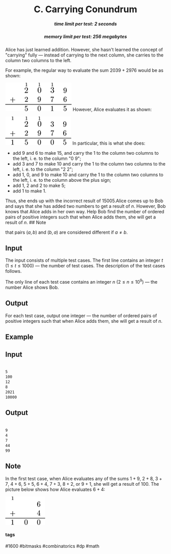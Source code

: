 <h1 style='text-align: center;'> C. Carrying Conundrum</h1>

<h5 style='text-align: center;'>time limit per test: 2 seconds</h5>
<h5 style='text-align: center;'>memory limit per test: 256 megabytes</h5>

Alice has just learned addition. However, she hasn't learned the concept of "carrying" fully — instead of carrying to the next column, she carries to the column two columns to the left.

For example, the regular way to evaluate the sum $2039 + 2976$ would be as shown: 

 ![](images/6cb0cb293dab7ce533fb10c4da8e27610d5181b9.png) However, Alice evaluates it as shown: 

 ![](images/98f8d3960e701645917956668cbe390f5a807d04.png) In particular, this is what she does: 

* add $9$ and $6$ to make $15$, and carry the $1$ to the column two columns to the left, i. e. to the column "$0$ $9$";
* add $3$ and $7$ to make $10$ and carry the $1$ to the column two columns to the left, i. e. to the column "$2$ $2$";
* add $1$, $0$, and $9$ to make $10$ and carry the $1$ to the column two columns to the left, i. e. to the column above the plus sign;
* add $1$, $2$ and $2$ to make $5$;
* add $1$ to make $1$.

 Thus, she ends up with the incorrect result of $15005$.Alice comes up to Bob and says that she has added two numbers to get a result of $n$. However, Bob knows that Alice adds in her own way. Help Bob find the number of ordered pairs of positive integers such that when Alice adds them, she will get a result of $n$. ## Note

 that pairs $(a, b)$ and $(b, a)$ are considered different if $a \ne b$.

## Input

The input consists of multiple test cases. The first line contains an integer $t$ ($1 \leq t \leq 1000$) — the number of test cases. The description of the test cases follows.

The only line of each test case contains an integer $n$ ($2 \leq n \leq 10^9$) — the number Alice shows Bob.

## Output

For each test case, output one integer — the number of ordered pairs of positive integers such that when Alice adds them, she will get a result of $n$. 

## Example

## Input


```

5
100
12
8
2021
10000

```
## Output


```

9
4
7
44
99

```
## Note

In the first test case, when Alice evaluates any of the sums $1 + 9$, $2 + 8$, $3 + 7$, $4 + 6$, $5 + 5$, $6 + 4$, $7 + 3$, $8 + 2$, or $9 + 1$, she will get a result of $100$. The picture below shows how Alice evaluates $6 + 4$: 

 ![](images/704366959d40aa707742d72e1e660c9027ff73cc.png) 

#### tags 

#1600 #bitmasks #combinatorics #dp #math 